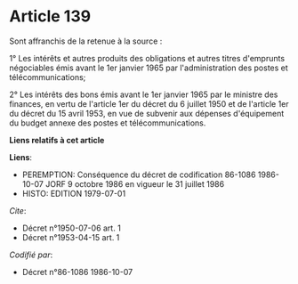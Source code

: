 # Article 139

Sont affranchis de la retenue à la source :

1° Les intérêts et autres produits des obligations et autres titres d'emprunts négociables émis avant le 1er janvier 1965 par
l'administration des postes et télécommunications;

2° Les intérêts des bons émis avant le 1er janvier 1965 par le ministre des finances, en vertu de l'article 1er du décret du
6 juillet 1950 et de l'article 1er du décret du 15 avril 1953, en vue de subvenir aux dépenses d'équipement du budget annexe
des postes et télécommunications.

**Liens relatifs à cet article**

**Liens**:

  - PEREMPTION: Conséquence du décret de codification 86-1086 1986-10-07 JORF 9 octobre 1986 en vigueur le 31 juillet 1986
  - HISTO: EDITION 1979-07-01

_Cite_:

  - Décret n°1950-07-06 art. 1
  - Décret n°1953-04-15 art. 1

_Codifié par_:

  - Décret n°86-1086 1986-10-07
